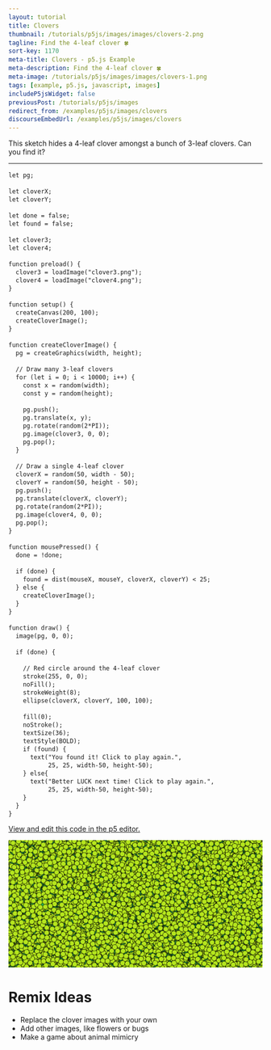```yaml
---
layout: tutorial
title: Clovers
thumbnail: /tutorials/p5js/images/images/clovers-2.png
tagline: Find the 4-leaf clover 🍀
sort-key: 1170
meta-title: Clovers - p5.js Example
meta-description: Find the 4-leaf clover 🍀
meta-image: /tutorials/p5js/images/images/clovers-1.png
tags: [example, p5.js, javascript, images]
includeP5jsWidget: false
previousPost: /tutorials/p5js/images
redirect_from: /examples/p5js/images/clovers
discourseEmbedUrl: /examples/p5js/images/clovers
---
```


This sketch hides a 4-leaf clover amongst a bunch of 3-leaf clovers. Can you find it?

---

```
let pg;

let cloverX;
let cloverY;

let done = false;
let found = false;

let clover3;
let clover4;

function preload() {
  clover3 = loadImage("clover3.png");
  clover4 = loadImage("clover4.png");
}

function setup() {
  createCanvas(200, 100);
  createCloverImage();
}

function createCloverImage() {
  pg = createGraphics(width, height);

  // Draw many 3-leaf clovers
  for (let i = 0; i < 10000; i++) {
    const x = random(width);
    const y = random(height);

    pg.push();
    pg.translate(x, y);
    pg.rotate(random(2*PI));
    pg.image(clover3, 0, 0);
    pg.pop();
  }

  // Draw a single 4-leaf clover
  cloverX = random(50, width - 50);
  cloverY = random(50, height - 50);
  pg.push();
  pg.translate(cloverX, cloverY);
  pg.rotate(random(2*PI));
  pg.image(clover4, 0, 0);
  pg.pop();
}

function mousePressed() {
  done = !done;

  if (done) {
    found = dist(mouseX, mouseY, cloverX, cloverY) < 25;
  } else {
    createCloverImage();
  }
}

function draw() {
  image(pg, 0, 0);

  if (done) {

    // Red circle around the 4-leaf clover
    stroke(255, 0, 0);
    noFill();
    strokeWeight(8);
    ellipse(cloverX, cloverY, 100, 100);

    fill(0);
    noStroke();
    textSize(36);
    textStyle(BOLD);
    if (found) {
      text("You found it! Click to play again.",
           25, 25, width-50, height-50);
    } else{
      text("Better LUCK next time! Click to play again.",
           25, 25, width-50, height-50);
    }
  }
}
```

[View and edit this code in the p5 editor.](https://editor.p5js.org/KevinWorkman/sketches/T8EuVzMsI)

![clovers](/tutorials/p5js/images/images/clovers-1.png)

# Remix Ideas

- Replace the clover images with your own
- Add other images, like flowers or bugs
- Make a game about animal mimicry
